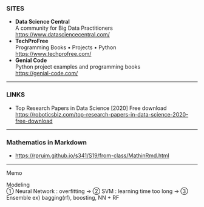 
### SITES

- **Data Science Central**</br>A community for Big Data Practitioners</br>https://www.datasciencecentral.com/
- **TechProFree**</br>Programming Books • Projects • Python</br>https://www.techprofree.com/
- **Genial Code**</br>Python project examples and programming books</br>https://genial-code.com/

---

### LINKS

- Top Research Papers in Data Science [2020] Free download</br>https://roboticsbiz.com/top-research-papers-in-data-science-2020-free-download

---

### Mathematics in Markdown
- https://rpruim.github.io/s341/S19/from-class/MathinRmd.html

---
Memo

Modeling</br>
① Neural Network : overfitting -> ② SVM : learning time too long -> ③ Ensemble ex) bagging(rf), boosting, NN + RF

